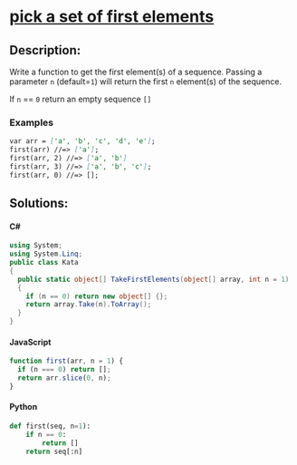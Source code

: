 # [**pick a set of first elements**](https://www.codewars.com/kata/572b77262bedd351e9000076)

## **Description:**
Write a function to get the first element(s) of a sequence. Passing a parameter `n` (default=`1`) will return the first `n` element(s) of the sequence.

If `n` == `0` return an empty sequence `[]`

### **Examples**
```md
var arr = ['a', 'b', 'c', 'd', 'e'];
first(arr) //=> ['a'];
first(arr, 2) //=> ['a', 'b']
first(arr, 3) //=> ['a', 'b', 'c'];
first(arr, 0) //=> [];
```

## **Solutions:**

#### **C#**
```cs
using System;
using System.Linq;
public class Kata
{
  public static object[] TakeFirstElements(object[] array, int n = 1)
  {
    if (n == 0) return new object[] {};
    return array.Take(n).ToArray();
  }
}
```

#### **JavaScript**
```js
function first(arr, n = 1) {
  if (n === 0) return [];
  return arr.slice(0, n);
}
```

#### **Python**
```py
def first(seq, n=1):
    if n == 0:
        return []
    return seq[:n]
```